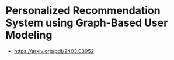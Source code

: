 # Personalized Recommendation System using Graph-Based User Modeling

- https://arxiv.org/pdf/2403.03952
